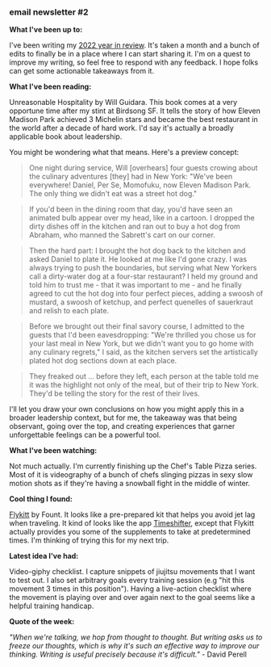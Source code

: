 ### email newsletter #2

**What I've been up to:**

I've been writing my [2022 year in review](https://www.frank-chen.com/posts/2022-year-in-review). It's taken a month and a bunch of edits to finally be in a place where I can start sharing it. I'm on a quest to improve my writing, so feel free to respond with any feedback. I hope folks can get some actionable takeaways from it.

**What I've been reading:**

Unreasonable Hospitality by Will Guidara. This book comes at a very opportune time after my stint at Birdsong SF. It tells the story of how Eleven Madison Park achieved 3 Michelin stars and became the best restaurant in the world after a decade of hard work. I'd say it's actually a broadly applicable book about leadership.

You might be wondering what that means. Here's a preview concept:

> One night during service, Will [overhears] four guests crowing about the culinary adventures [they] had in New York: "We've been everywhere! Daniel, Per Se, Momofuku, now Eleven Madison Park. The only thing we didn't eat was a street hot dog."

> If you'd been in the dining room that day, you'd have seen an animated bulb appear over my head, like in a cartoon. I dropped the dirty dishes off in the kitchen and ran out to buy a hot dog from Abraham, who manned the Sabrett's cart on our corner.

> Then the hard part: I brought the hot dog back to the kitchen and asked Daniel to plate it. He looked at me like I'd gone crazy. I was always trying to push the boundaries, but serving what New Yorkers call a dirty-water dog at a four-star restaurant? I held my ground and told him to trust me - that it was important to me - and he finally agreed to cut the hot dog into four perfect pieces, adding a swoosh of mustard, a swoosh of ketchup, and perfect quenelles of sauerkraut and relish to each plate.  

> Before we brought out their final savory course, I admitted to the guests that I'd been eavesdropping: "We're thrilled you chose us for your last meal in New York, but we didn't want you to go home with any culinary regrets," I said, as the kitchen servers set the artistically plated hot dog sections down at each place.

> They freaked out ... before they left, each person at the table told me it was the highlight not only of the meal, but of their trip to New York. They'd be telling the story for the rest of their lives.

I'll let you draw your own conclusions on how you might apply this in a broader leadership context, but for me, the takeaway was that being observant, going over the top, and creating experiences that garner unforgettable feelings can be a powerful tool.

**What I've been watching:**

Not much actually. I'm currently finishing up the Chef's Table Pizza series. Most of it is videography of a bunch of chefs slinging pizzas in sexy slow motion shots as if they're having a snowball fight in the middle of winter. 

**Cool thing I found:**

[Flykitt](https://www.fount.bio/flykitt) by Fount. It looks like a pre-prepared kit that helps you avoid jet lag when traveling. It kind of looks like the app [Timeshifter](https://www.timeshifter.com/), except that Flykitt actually provides you some of the supplements to take at predetermined times. I'm thinking of trying this for my next trip.

**Latest idea I've had:**

Video-giphy checklist. I capture snippets of jiujitsu movements that I want to test out. I also set arbitrary goals every training session (e.g "hit this movement 3 times in this position"). Having a live-action checklist where the movement is playing over and over again next to the goal seems like a helpful training handicap. 

**Quote of the week:**

*"When we're talking, we hop from thought to thought. But writing asks us to freeze our thoughts, which is why it's such an effective way to improve our thinking. Writing is useful precisely because it's difficult."* - David Perell